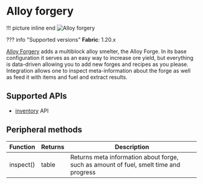 # Alloy forgery

!!! picture inline end
    ![Alloy forgery](alloy_forgery.png)

??? info "Supported versions"
    **Fabric**: 1.20.x

[Alloy Forgery](https://modrinth.com/mod/alloy-forgery) adds a multiblock alloy smelter, the Alloy Forge. In its base configuration it serves as an easy way to increase ore yield, but everything is data-driven allowing you to add new forges and recipes as you please. Integration allows one to inspect meta-information about the forge as well as feed it with items and fuel and extract results.

## Supported APIs

- [inventory](https://tweaked.cc/generic_peripheral/inventory.html) API

## Peripheral methods

| Function  | Returns | Description                                                                           |
|-----------|---------|---------------------------------------------------------------------------------------|
| inspect() | table   | Returns meta information about forge, such as amount of fuel, smelt time and progress |
